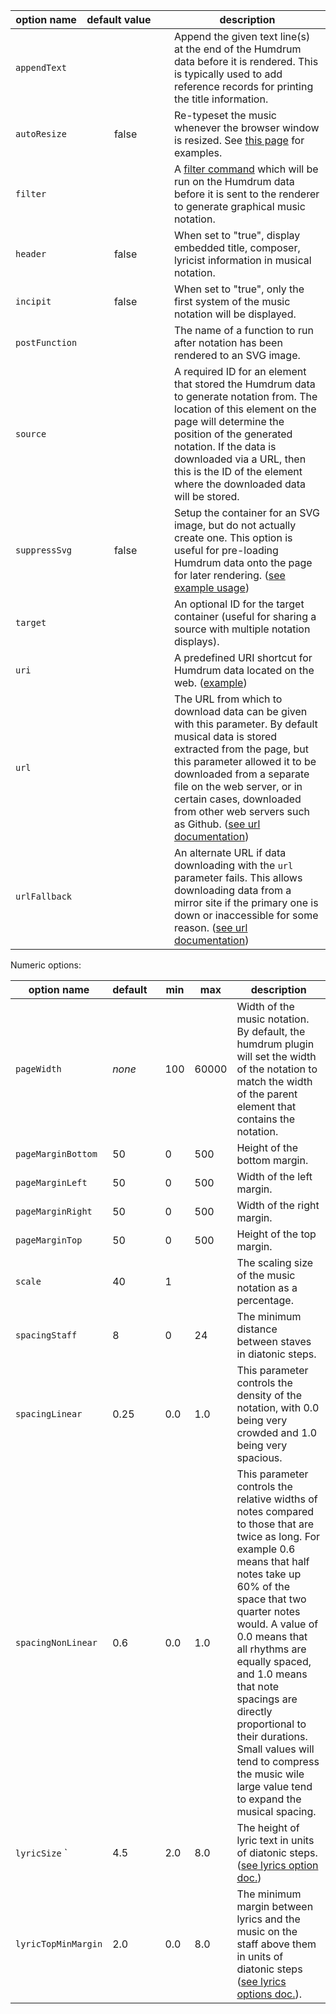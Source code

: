 

| option name     | default&nbsp;value&nbsp;&nbsp;&nbsp;&nbsp;&nbsp; | description 
|-----------------|:-------------:|------------
| `appendText `   |               | Append the given text line(s) at the end of the Humdrum data before it is rendered.  This is typically used to add reference records for printing the title information.
| `autoResize `   | false         | Re-typeset the music whenever the browser window is resized. See [this page](/options/resize) for examples.
| `filter `       |               | A <a target="_blank" href="https://doc.verovio.humdrum.org/filters">filter command</a> which will be run on the Humdrum data before it is sent to the renderer to generate graphical music notation.
| `header`        | false         | When set to "true", display embedded title, composer, lyricist information in musical notation.
| `incipit`       | false         | When set to "true", only the first system of the music notation will be displayed. 
| `postFunction`  |               | The name of a function to run after notation has been rendered to an SVG image.
| `source`        |               | A required ID for an element that stored the Humdrum data to generate notation from.  The location of this element on the page will determine the position of the generated notation.  If the data is downloaded via a URL, then this is the ID of the element where the downloaded data will be stored.
| `suppressSvg`   | false         | Setup the container for an SVG image, but do not actually create one.  This option is useful for pre-loading Humdrum data onto the page for later rendering. ([see example usage](/topic/toggle))
| `target`        |               | An optional ID for the target container (useful for sharing a source with multiple notation displays).
| `uri`           |               | A predefined URI shortcut for Humdrum data located on the web. ([example](/options/uri))
| `url`           |               | The URL from which to download data can be given with this parameter.  By default musical data is stored extracted from the page, but this parameter allowed it to be downloaded from a separate file on the web server, or in certain cases, downloaded from other web servers such as Github. ([see url documentation](/options/url))
| `urlFallback`   |               | An alternate URL if data downloading with the `url` parameter fails.  This allows downloading data from a mirror site if the primary one is down or inaccessible for some reason. ([see url documentation](/options/url))

Numeric options:

| option name        | default&nbsp;&nbsp;&nbsp;       | min       | max       | description 
|--------------------|---------------|-----------|-----------|-------------
| `pageWidth`        | *none*        | 100       | 60000     | Width of the music notation.  By default, the humdrum plugin will set the width of the notation to match the width of the parent element that contains the notation.
| `pageMarginBottom` | 50            | 0         | 500       | Height of the bottom margin.
| `pageMarginLeft`   | 50            | 0         | 500       | Width of the left margin.
| `pageMarginRight`  | 50            | 0         | 500       | Width of the right margin.
| `pageMarginTop`    | 50            | 0         | 500       | Height of the top margin.
| `scale`            | 40            | 1         |           | The scaling size of the music notation as a percentage.
| `spacingStaff`     | 8             | 0         | 24        | The minimum distance between staves in diatonic steps.
| `spacingLinear`    | 0.25          | 0.0       | 1.0       | This parameter controls the density of the notation, with 0.0 being very crowded and 1.0 being very spacious.
| `spacingNonLinear` | 0.6           | 0.0       | 1.0       | This parameter controls the relative widths of notes compared to those that are twice as long.  For example 0.6 means that half notes take up 60% of the space that two quarter notes would.  A value of 0.0 means that all rhythms are equally spaced, and 1.0 means that note spacings are directly proportional to their durations.  Small values will tend to compress the music wile large value tend to expand the musical spacing.
| `lyricSize`      ` | 4.5           | 2.0       | 8.0       | The height of lyric text in units of diatonic steps. ([see lyrics option doc.](/options/lyrics))
| `lyricTopMinMargin`| 2.0           | 0.0       | 8.0       | The minimum margin between lyrics and the music on the staff above them in units of diatonic steps ([see lyrics options doc.](/options/lyrics)).

